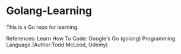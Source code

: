 # Golang-Learning
 This is a Go repo for learning.
 
References:
    Learn How To Code: Google's Go (golang) Programming Language.(Author:Todd McLeod, Udemy)
